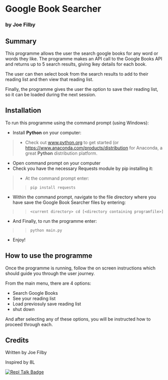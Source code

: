 # Google Book Searcher

### by Joe Filby

## Summary

This programme allows the user the search google books for any word or words they like. The programme makes an API call to the Google Books API and returns up to 5 search results, giving lkey details for each book.

The user can then select book from the search results to add to their reading list and then view that reading list.

Finally, the programme gives the user the option to save their reading list, so it can be loaded during the next session.

## Installation

To run this programme using the command prompt (using Windows):

- Install **Python** on your computer:
>- Check out www.python.org to get started (or https://www.anaconda.com/products/distribution for Anaconda, a great **Python** distribution platform.
- Open command prompt on your computer
- Check you have the necessary Requests module by pip installing it:
>- At the command prompt enter:
>> `pip install requests`
- Within the command prompt, navigate to the file directory where you have save the Google Book Searcher files by entering:
>> `<current directory> cd [<directory containing programfile>]`
- And Finally, to run the programme enter:
>> `python main.py`
- Enjoy!

## How to use the programme

Once the programme is running, follow the on screen instructions which should guide you through the user journey. 

From the main menu, there are 4 options:

- Search Google Books
- See your reading list
- Load previosuly save reading list
- shut down

And after selecting any of these options, you will be instructed how to proceed through each.

## Credits

Written by Joe Filby

Inspired by 8L

[![Repl Talk Badge](https://replit-badge.vercel.app/api?id=143059&featuredOn=Ask%20me%20&replTalk=Anything)](https://replit.com/talk/share/post/143059)